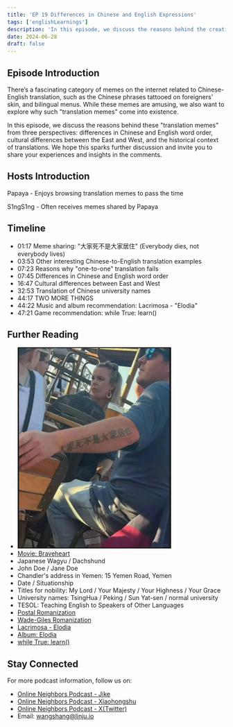 ```yaml
---
title: 'EP 19 Differences in Chinese and English Expressions'
tags: ['englishLearnings']
description: 'In this episode, we discuss the reasons behind the creation of translation memes from three perspectives: differences in Chinese and English word order, cultural differences between the East and West, and the historical context of translations. We hope this sparks further discussion and invite you to share your experiences and insights in the comments.'
date: 2024-06-28
draft: false
---
```


## Episode Introduction

There’s a fascinating category of memes on the internet related to Chinese-English translation, such as the Chinese phrases tattooed on foreigners' skin, and bilingual menus. While these memes are amusing, we also want to explore why such "translation memes" come into existence.

In this episode, we discuss the reasons behind these "translation memes" from three perspectives: differences in Chinese and English word order, cultural differences between the East and West, and the historical context of translations. We hope this sparks further discussion and invite you to share your experiences and insights in the comments.

## Hosts Introduction

Papaya - Enjoys browsing translation memes to pass the time

S1ngS1ng - Often receives memes shared by Papaya

## Timeline

- 01:17 Meme sharing: "大家死不是大家居住" (Everybody dies, not everybody lives)
- 03:53 Other interesting Chinese-to-English translation examples
- 07:23 Reasons why "one-to-one" translation fails
- 07:45 Differences in Chinese and English word order
- 16:47 Cultural differences between East and West
- 32:53 Translation of Chinese university names
- 44:17 TWO MORE THINGS
- 44:22 Music and album recommendation: Lacrimosa - "Elodia"
- 47:21 Game recommendation: while True: learn()

## Further Reading

- ![Meme: Everybody dies, not everybody lives](https://raw.githubusercontent.com/PapayaHUANG/images/main/img/%E6%88%AA%E5%B1%8F2024-06-20%2010.35.14.png)
- [Movie: Braveheart](https://movie.douban.com/subject/1294639/)
- Japanese Wagyu / Dachshund
- John Doe / Jane Doe
- Chandler's address in Yemen: 15 Yemen Road, Yemen
- Date / Situationship
- Titles for nobility: My Lord / Your Majesty / Your Highness / Your Grace
- University names: TsingHua / Peking / Sun Yat-sen / normal university
- TESOL: Teaching English to Speakers of Other Languages
- [Postal Romanization](https://en.wikipedia.org/wiki/Postal_Romanization)
- [Wade-Giles Romanization](https://en.wikipedia.org/wiki/Wade-Giles)
- [Lacrimosa - Elodia](https://m.douban.com/subject/35847129)
- [Album: Elodia](https://music.douban.com/subject/3103195/)
- [while True: learn()](https://store.steampowered.com/app/619150/while_True_learn/?l=schinese&curator_clanid=29519836)

## Stay Connected

For more podcast information, follow us on:

- [Online Neighbors Podcast - Jike](https://m.okjike.com/users/c751f4fb-d31d-44cf-aef9-f6b55dec4cd5?source=user_card&s=eyJ1IjoiNjUyMzg3NmQwZWQ3ZTc2NjQ5ODMwNWE4IiwiZCI6MX0%3D)
- [Online Neighbors Podcast - Xiaohongshu](https://www.xiaohongshu.com/user/profile/64c2024f00000000140396e6?xhsshare=WeixinSession&appuid=64c2024f00000000140396e6&apptime=1697005943)
- [Online Neighbors Podcast - X(Twitter)](https://twitter.com/wslj_podcast)
- Email: wangshang@linju.io
